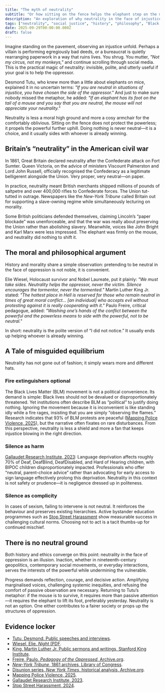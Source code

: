 ```yaml
---
title: "The myth of neutrality"
subtitle: "Or how sitting on the fence helps the elephant step on the mouse"
description: "An exploration of why neutrality in the face of injustice is a myth, examining historical, philosophical, and modern examples."
tags: ["neutrality", "social justice", "history", "philosophy", "Black Lives Matter", "deaf education", "sexism", "human rights"]
date: 2025-09-29T00:00:00.000Z
draft: false
---
```


Imagine standing on the pavement, observing an injustice unfold. Perhaps a villain is performing egregiously bad deeds, or a bureaucrat is quietly rearranging paperwork in a way that ruins lives. You shrug. You mutter, *"Not my circus, not my monkeys,"* and continue scrolling through social media. This is the practical magic of neutrality: invisible, polite, and utterly useful if your goal is to help the oppressor.

Desmond Tutu, who knew more than a little about elephants on mice, explained it in no uncertain terms: *"If you are neutral in situations of injustice, you have chosen the side of the oppressor."* And just to make sure nobody missed the metaphor, he added: *"If an elephant has its foot on the tail of a mouse and you say that you are neutral, the mouse will not appreciate your neutrality."*

Neutrality is less a moral high ground and more a cosy armchair for the comfortably oblivious. Sitting on the fence does not protect the powerless; it propels the powerful further uphill. Doing nothing is never neutral—it is a choice, and it usually sides with whoever is already winning.

## Britain’s “neutrality” in the American civil war

In 1861, Great Britain declared neutrality after the Confederate attack on Fort Sumter. Queen Victoria, on the advice of ministers Viscount Palmerston and Lord John Russell, officially recognised the Confederacy as a legitimate belligerent alongside the Union. Very proper, very neutral—on paper.

In practice, neutrality meant British merchants shipped millions of pounds of saltpetre and over 400,000 rifles to Confederate forces. The Union tut-tutted in outrage. Newspapers like the *New-York Tribune* called Britain out for supporting a slave-owning regime while simultaneously lecturing on morality.

Some British politicians defended themselves, claiming Lincoln’s “paper blockade” was unenforceable, and that the war was really about preserving the Union rather than abolishing slavery. Meanwhile, voices like John Bright and Karl Marx were less impressed. The elephant was firmly on the mouse, and neutrality did nothing to shift it.

## The moral and philosophical argument

History and morality share a simple observation: pretending to be neutral in the face of oppression is not noble, it is convenient.

Elie Wiesel, Holocaust survivor and Nobel Laureate, put it plainly: *"We must take sides. Neutrality helps the oppressor, never the victim. Silence encourages the tormentor, never the tormented."* Martin Luther King Jr. stated: *"The hottest place in Hell is reserved for those who remain neutral in times of great moral conflict… [an individual] who accepts evil without protesting against it is really cooperating with it."* Paulo Freire, critical pedagogue, added: *"Washing one’s hands of the conflict between the powerful and the powerless means to side with the powerful, not to be neutral."*

In short: neutrality is the polite version of “I did not notice.” It usually ends up helping whoever is already winning.

## A Tale of misguided equilibrium

Neutrality has not gone out of fashion; it simply wears more and different hats.

### Fire extinguishers optional

The Black Lives Matter (BLM) movement is not a political convenience. Its demand is simple: Black lives should not be devalued or disproportionately threatened. Yet institutions often describe BLM as “political” to justify doing nothing. Ignoring the movement because it is inconvenient is like standing idly while a fire rages, insisting that you are simply “observing the flames.” Research indicates that 93% of BLM protests are peaceful ([Mapping Police Violence, 2025](https://mappingpoliceviolence.us/)), but the narrative often fixates on rare disturbances. From this perspective, neutrality is less a shield and more a fan that keeps injustice blowing in the right direction.

### Silence as harm

[Gallaudet Research Institute, 2023](https://www.gallaudet.edu/research/): Language deprivation affects roughly 70% of Deaf, DeafBlind, DeafDisabled, and Hard of Hearing children, with BIPOC children disproportionately impacted. Professionals who offer “neutral, parent-choice advice” rather than advocating for early access to sign language effectively prolong this deprivation. Neutrality in this context is not safety or prudence—it is negligence dressed up in politeness.

### Silence as complicity

In cases of sexism, failing to intervene is not neutral. It reinforces the behaviour and preserves existing hierarchies. Active bystander education programmes such as [Stop Street Harassment](https://www.stopstreetharassment.org/) show measurable success in challenging cultural norms. Choosing not to act is a tacit thumbs-up for continued mischief.

## There is no neutral ground

Both history and ethics converge on this point: neutrality in the face of oppression is an illusion. Inaction, whether in nineteenth-century geopolitics, contemporary social movements, or everyday interactions, serves the interests of the powerful while undermining the vulnerable.

Progress demands reflection, courage, and decisive action. Amplifying marginalised voices, challenging systemic inequities, and refusing the comfort of passive observation are necessary. Returning to Tutu’s metaphor: if the mouse is to survive, it requires more than passive attention—it requires the elephant to lift its foot, preferably yesterday. Neutrality is not an option. One either contributes to a fairer society or props up the structures of oppression.

## Evidence locker

* [Tutu, Desmond. Public speeches and interviews](https://www.nobelprize.org/prizes/peace/1984/tutu/interview).
* [Wiesel, Elie. *Night* (PDF](https://www.renaissanceacademyschools.com/uploads/1/5/2/9/15294762/night_book.pdf?utm_source=chatgpt.com).
* [King, Martin Luther Jr. Public sermons and writings, Stanford King Institute](https://kinginstitute.stanford.edu/king-papers/documents/index-sermon-topics?utm_source=chatgpt.com).
* [Freire, Paulo. *Pedagogy of the Oppressed*, Archive.org](https://archive.org/details/PedagogyOfTheOppressed-English-PauloFriere?utm_source=chatgpt.com).
* [*New-York Tribune*, 1861 archives, Library of Congress](https://www.loc.gov/resource/sn83030213/1861-01-31/ed-1/?st=gallery&utm_source=chatgpt.com).
* [Disunion series, *New York Times*, historical analysis, Archive.org](https://archive.org/details/newyorktimesdisu0000unse_v8k2?utm_source=chatgpt.com).
* [Mapping Police Violence, 2025](https://mappingpoliceviolence.us/).
* [Gallaudet Research Institute, 2023](https://www.gallaudet.edu/research/).
* [Stop Street Harassment, 2024](https://www.stopstreetharassment.org/).



